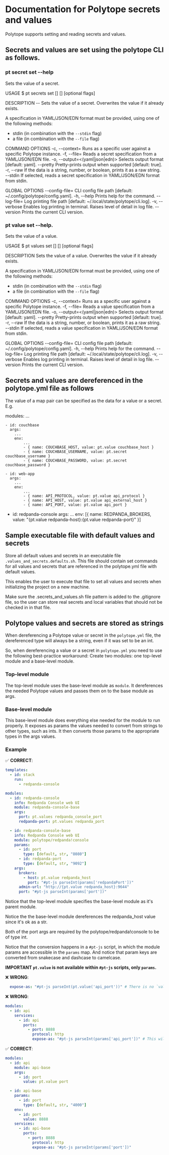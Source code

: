 # Documentation for Polytope secrets and values

Polytope supports setting and reading secrets and values. 

## Secrets and values are set using the polytope CLI as follows.  

### pt secret set --help          
Sets the value of a secret.

USAGE
  $ pt secrets set [<secret-id>] [<data>] [optional flags]

DESCRIPTION
--  Sets the value of a secret.
  Overwrites the value if it already exists.
  
  A specification in YAML/JSON/EDN format must be provided, using one of the
  following methods:
   - stdin (in combination with the `--stdin` flag)
   - a file (in combination with the `--file` flag)

COMMAND OPTIONS
  -c, --context=<context>          Runs as a specific user against a specific Polytope instance.
  -f, --file=<path>                Reads a secret specification from a YAML/JSON/EDN file.
  -o, --output=<(yaml|json|edn)>   Selects output format [default: yaml].
      --pretty                     Pretty-prints output when supported [default: true].
  -r, --raw                        If the data is a string, number, or boolean, prints it as a raw string.
      --stdin                      If selected, reads a secret specification in YAML/JSON/EDN format from stdin.

GLOBAL OPTIONS
      --config-file=<path>   CLI config file path [default: ~/.config/polytope/config.yaml].
  -h, --help                 Prints help for the command.
      --log-file=<path>      Log printing file path [default: ~/.local/state/polytope/cli.log].
  -v, --verbose              Enables log printing in terminal. Raises level of detail in log file.
      --version              Prints the current CLI version.

### pt value set --help.
Sets the value of a value.

USAGE
  $ pt values set [<value-id>] [<data>] [optional flags]

DESCRIPTION
  Sets the value of a value.
  Overwrites the value if it already exists.
  
  A specification in YAML/JSON/EDN format must be provided, using one of the
  following methods:
   - stdin (in combination with the `--stdin` flag)
   - a file (in combination with the `--file` flag)

COMMAND OPTIONS
  -c, --context=<context>          Runs as a specific user against a specific Polytope instance.
  -f, --file=<path>                Reads a value specification from a YAML/JSON/EDN file.
  -o, --output=<(yaml|json|edn)>   Selects output format [default: yaml].
      --pretty                     Pretty-prints output when supported [default: true].
  -r, --raw                        If the data is a string, number, or boolean, prints it as a raw string.
      --stdin                      If selected, reads a value specification in YAML/JSON/EDN format from stdin.

GLOBAL OPTIONS
      --config-file=<path>   CLI config file path [default: ~/.config/polytope/config.yaml].
  -h, --help                 Prints help for the command.
      --log-file=<path>      Log printing file path [default: ~/.local/state/polytope/cli.log].
  -v, --verbose              Enables log printing in terminal. Raises level of detail in log file.
      --version              Prints the current CLI version.


## Secrets and values are dereferenced in the polytope.yml file as follows

The value of a map pair can be specified as the data for a value or a secret. E.g. 

modules: 
    ...

    - id: couchbase
      args:
        ... 
        env:
            ...
            - { name: COUCHBASE_HOST, value: pt.value couchbase_host }
            - { name: COUCHBASE_USERNAME, value: pt.secret couchbase_username }
            - { name: COUCHBASE_PASSWORD, value: pt.secret couchbase_password }

    - id: web-app
      args:
        ...
        env: 
            ...
            - { name: API_PROTOCOL, value: pt.value api_protocol }
            - { name: API_HOST, value: pt.value api_external_host }
            - { name: API_PORT, value: pt.value api_port }

  - id: redpanda-console
    args:
      ...
      env: [{ name: REDPANDA_BROKERS, value: "{pt.value redpanda-host}:{pt.value redpanda-port}" }]

        
## Sample executable file with default values and secrets
Store all default values and secrets in an executable file `.values_and_secrets.defaults.sh`. This file should contain 
set commands for all values and secrets that are referenced in the polytope.yml file with default values. 

This enables the user to execute that file to set all values and secrets when initializing the project on a new machine. 

Make sure the .secrets_and_values.sh file pattern is added to the .gitignore file, so the user can store real secrets and local variables that should not be checked in in that file.

## Polytope values and secrets are stored as strings
When dereferencing a Polytope value or secret in the `polytope.yml` file, the dereferenced type will always be a string, even if it was set to be an int. 

So, when dereferencing a value or a secret in `polytope.yml` you need to use the following best-practice workaround: 
Create two modules: one top-level module and a base-level module. 

### Top-level module
The top-level module uses the base-level module as `module`. It dereferences the needed Polytope values and passes them on to the base module as args. 

### Base-level module
This base-level module does everything else needed for the module to run properly. It exposes as params the values needed to convert from strings to other types, such as ints. It then converts those params to the appropriate types in the args values.

### Example

✅ **CORRECT**:
```yaml
templates: 
  - id: stack
    run:
      - redpanda-console

modules: 
  - id: redpanda-console
    info: Redpanda Console web UI
    module: redpanda-console-base
    args:
      port: pt.values redpanda_console_port
      redpanda-port: pt.values redpanda_port

  - id: redpanda-console-base
    info: Redpanda Console web UI
    module: polytope/redpanda!console
    params:
      - id: port
        type: [default, str, "8080"]
      - id: redpanda-port
        type: [default, str, "9092"]
    args:
      brokers:
        - host: pt.value redpanda_host
          port: "#pt-js parseInt(params['redpandaPort'])"
      admin-url: "http://{pt.value redpanda_host}:9644"
      port: "#pt-js parseInt(params['port'])"
```

Notice that the top-level module specifies the base-level module as it's parent module. 

Notice the the base-level module dereferences the redpanda_host value since it's ok as a str. 

Both of the port args are required by the polytope/redpanda!console to be of type int. 

Notice that the conversion happens in a `#pt-js` script, in which the module params are accessible in the `params` map. And notice that param keys are converted from snakecase and dashcase to camelcase. 

**IMPORTANT `pt.value` is not available within `#pt-js` scripts, only `params`.**

❌ **WRONG**:
```yaml
  expose-as: "#pt-js parseInt(pt.value('api_port'))" # There is no `value` property in the pt object within a #pt-js script.
```

❌ **WRONG**:
```yaml
modules:
  - id: api
    services:
      - id: api
        ports:
          - port: 8888
            protocol: http
            expose-as: "#pt-js parseInt(params['api_port'])" # This will throw an error becuase there is no param 'api_port' specified for this module.
```

✅ **CORRECT**:
```yaml
modules:
  - id: api
    module: api-base
    args:
      - id: port
        value: pt.value port 

  - id: api-base
    params:
      - id: port
        type: [default, str, "4000"]
    env:
      - id: port
        value: 8888
    services:
      - id: api-base
        ports:
          - port: 8888
            protocol: http
            expose-as: "#pt-js parseInt(params['port'])"
```




